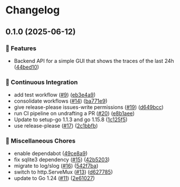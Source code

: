 # Changelog

## 0.1.0 (2025-06-12)


### 🎉 Features

* Backend API for a simple GUI that shows the traces of the last 24h ([44bed10](https://github.com/zerok/geotrace/commit/44bed10b7c9769604869c0ba45536274e265f331))


### 🤖 Continuous Integration

* add test workflow ([#9](https://github.com/zerok/geotrace/issues/9)) ([eb3e4a9](https://github.com/zerok/geotrace/commit/eb3e4a9edf987f43395d61f6fccfc93d963fa82b))
* consolidate workflows ([#14](https://github.com/zerok/geotrace/issues/14)) ([ba771e9](https://github.com/zerok/geotrace/commit/ba771e952f09f99c673d9002962c6710c04974a9))
* give release-please issues-write permissions ([#19](https://github.com/zerok/geotrace/issues/19)) ([d649bcc](https://github.com/zerok/geotrace/commit/d649bcc98e1d7788853606ac5c84e184807ed9dd))
* run CI pipeline on undrafting a PR ([#20](https://github.com/zerok/geotrace/issues/20)) ([e8b1aee](https://github.com/zerok/geotrace/commit/e8b1aeec0c8bb72b8b67a778d8e80e7126af090b))
* Update to setup-go 1.1.3 and go 1.15.8 ([1c125f5](https://github.com/zerok/geotrace/commit/1c125f5efb274a9355fa269457b219db8681ca76))
* use release-please ([#17](https://github.com/zerok/geotrace/issues/17)) ([2c1bbfb](https://github.com/zerok/geotrace/commit/2c1bbfb3e457d24cd365fab821d18f0505f7ebff))


### 🔧 Miscellaneous Chores

* enable dependabot ([49ce8a9](https://github.com/zerok/geotrace/commit/49ce8a973aabd9a84655831ee7bb3d895f1aaa4b))
* fix sqlite3 dependency ([#15](https://github.com/zerok/geotrace/issues/15)) ([42b5203](https://github.com/zerok/geotrace/commit/42b5203c1bda38d07ee3367c07c7bea1233d7246))
* migrate to log/slog ([#16](https://github.com/zerok/geotrace/issues/16)) ([542f7ba](https://github.com/zerok/geotrace/commit/542f7baaa1f726ef806b89d103bd8f15e6367b14))
* switch to http.ServeMux ([#13](https://github.com/zerok/geotrace/issues/13)) ([d627785](https://github.com/zerok/geotrace/commit/d627785b3b6f9fce1e5401dff35ffc49e584ca1f))
* update to Go 1.24 ([#11](https://github.com/zerok/geotrace/issues/11)) ([2e61027](https://github.com/zerok/geotrace/commit/2e6102745545f9df9490362172940e9644ca9c79))
